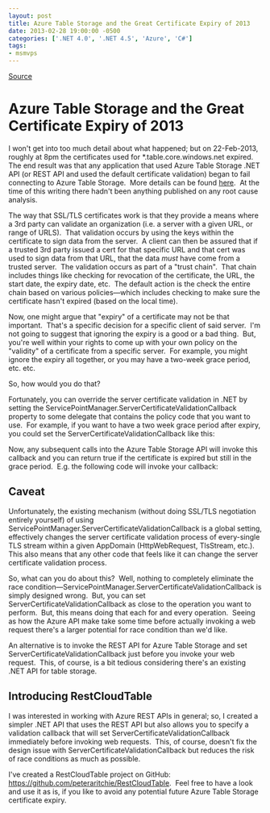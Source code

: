 ```yaml
---
layout: post
title: Azure Table Storage and the Great Certificate Expiry of 2013
date: 2013-02-28 19:00:00 -0500
categories: ['.NET 4.0', '.NET 4.5', 'Azure', 'C#']
tags:
- msmvps
---
```

[Source](http://blogs.msmvps.com/peterritchie/2013/03/01/azure-table-storage-and-the-great-certificate-expiry-of-2013/ "Permalink to Azure Table Storage and the Great Certificate Expiry of 2013")

# Azure Table Storage and the Great Certificate Expiry of 2013

I won't get into too much detail about what happened; but on 22-Feb-2013, roughly at 8pm the certificates used for *.table.core.windows.net expired.  The end result was that any application that used Azure Table Storage .NET API (or REST API and used the default certificate validation) began to fail connecting to Azure Table Storage.  More details can be found [here][1].  At the time of this writing there hadn't been anything published on any root cause analysis.

The way that SSL/TLS certificates work is that they provide a means where a 3rd party can validate an organization (i.e. a server with a given URL, or range of URLS).  That validation occurs by using the keys within the certificate to sign data from the server.  A client can then be assured that if a trusted 3rd party issued a cert for that specific URL and that cert was used to sign data from that URL, that the data *must* have come from a trusted server.  The validation occurs as part of a "trust chain".  That chain includes things like checking for revocation of the certificate, the URL, the start date, the expiry date, etc.  The default action is the check the entire chain based on various policies—which includes checking to make sure the certificate hasn't expired (based on the local time).

Now, one might argue that "expiry" of a certificate may not be that important.  That's a specific decision for a specific client of said server.  I'm not going to suggest that ignoring the expiry is a good or a bad thing.  But, you're well within your rights to come up with your own policy on the "validity" of a certificate from a specific server.  For example, you might ignore the expiry all together, or you may have a two-week grace period, etc. etc.

So, how would you do that?  

Fortunately, you can override the server certificate validation in .NET by setting the ServicePointManager.ServerCertificateValidationCallback property to some delegate that contains the policy code that you want to use.  For example, if you want to have a two week grace period after expiry, you could set the ServerCertificateValidationCallback like this:

Now, any subsequent calls into the Azure Table Storage API will invoke this callback and you can return true if the certificate is expired but still in the grace period.  E.g. the following code will invoke your callback: 

## Caveat

Unfortunately, the existing mechanism (without doing SSL/TLS negotiation entirely yourself) of using ServicePointManager.ServerCertificateValidationCallback is a global setting, effectively changes the server certificate validation process of every-single TLS stream within a given AppDomain (HttpWebRequest, TlsStream, etc.).  This also means that any other code that feels like it can change the server certificate validation process.

So, what can you do about this?  Well, nothing to completely eliminate the race condition—ServicePointManager.ServerCertificateValidationCallback is simply designed wrong.  But, you can set ServerCertificateValidationCallback as close to the operation you want to perform.  But, this means doing that each for and every operation.  Seeing as how the Azure API make take some time before actually invoking a web request there's a larger potential for race condition than we'd like.

An alternative is to invoke the REST API for Azure Table Storage and set ServerCertificateValidationCallback just before you invoke your web request.  This, of course, is a bit tedious considering there's an existing .NET API for table storage.

## Introducing RestCloudTable

I was interested in working with Azure REST APIs in general; so, I created a simpler .NET API that uses the REST API but also allows you to specify a validation callback that will set ServerCertificateValidationCallback immediately before invoking web requests.  This, of course, doesn't fix the design issue with ServerCertificateValidationCallback but reduces the risk of race conditions as much as possible.

I've created a RestCloudTable project on GitHub: <https://github.com/peteraritchie/RestCloudTable>.  Feel free to have a look and use it as is, if you like to avoid any potential future Azure Table Storage certificate expiry.

[1]: http://bit.ly/13rkTrs

